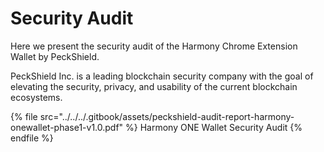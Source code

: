 # Security Audit

Here we present the security audit of the Harmony Chrome Extension Wallet by PeckShield.

PeckShield Inc. is a leading blockchain security company with the goal of elevating the security, privacy, and usability of the current blockchain ecosystems.&#x20;

{% file src="../../../.gitbook/assets/peckshield-audit-report-harmony-onewallet-phase1-v1.0.pdf" %}
Harmony ONE Wallet Security Audit
{% endfile %}


